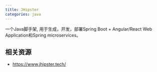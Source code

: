 ```yaml
---
title: JHipster
categories: java
---
```


一个Java脚手架, 用于生成，开发，部署Spring Boot + Angular/React Web Application和Spring microservices。

## 相关资源

- https://www.jhipster.tech/